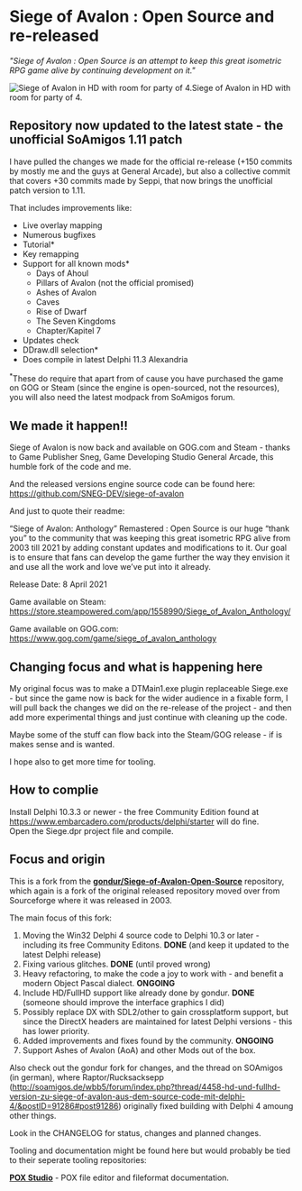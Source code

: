 ﻿# Siege of Avalon : Open Source and re-released #

_"Siege of Avalon : Open Source is an attempt to keep this great isometric RPG game alive by continuing development on it."_

![Siege of Avalon in HD with room for party of 4.](SoAOS_HD.png)Siege of Avalon in HD with room for party of 4.

## Repository now updated to the latest state - the unofficial SoAmigos 1.11 patch ##

I have pulled the changes we made for the official re-release (+150 commits by mostly me and the guys at General Arcade), but also a collective commit that covers +30 commits made by Seppi, that now brings the unofficial patch version to 1.11.

That includes improvements like:
- Live overlay mapping
- Numerous bugfixes
- Tutorial\*
- Key remapping
- Support for all known mods\*
    - Days of Ahoul
    - Pillars of Avalon (not the official promised)
    - Ashes of Avalon
    - Caves
    - Rise of Dwarf
    - The Seven Kingdoms
    - Chapter/Kapitel 7
- Updates check
- DDraw.dll selection\*
- Does compile in latest Delphi 11.3 Alexandria

<sup>*</sup>These do require that apart from of cause you have purchased the game on GOG or Steam (since the engine is open-sourced, not the resources), you will also need the latest modpack from SoAmigos forum.

## We made it happen!! ##

Siege of Avalon is now back and available on GOG.com and Steam - thanks to Game Publisher Sneg, Game Developing Studio General Arcade, this humble fork of the code and me.

And the released versions engine source code can be found here: https://github.com/SNEG-DEV/siege-of-avalon

And just to quote their readme:

“Siege of Avalon: Anthology” Remastered : Open Source is our huge “thank you” to the community that was keeping this great isometric RPG alive from 2003 till 2021 by adding constant updates and modifications to it. Our goal is to ensure that fans can develop the game further the way they envision it and use all the work and love we’ve put into it already.

Release Date: 8 April 2021

Game available on Steam: https://store.steampowered.com/app/1558990/Siege_of_Avalon_Anthology/

Game available on GOG.com: https://www.gog.com/game/siege_of_avalon_anthology

## Changing focus and what is happening here ##

My original focus was to make a DTMain1.exe plugin replaceable Siege.exe - but since the game now is back for the wider audience in a fixable form, I will pull back the changes we did on the re-release of the project - and then add more experimental things and just continue with cleaning up the code.

Maybe some of the stuff can flow back into the Steam/GOG release - if is makes sense and is wanted.

I hope also to get more time for tooling.

## How to complie ##
Install Delphi 10.3.3 or newer - the free Community Edition found at https://www.embarcadero.com/products/delphi/starter will do fine.  
Open the Siege.dpr project file and compile.

## Focus and origin ##

This is a fork from the [**gondur/Siege-of-Avalon-Open-Source**](https://github.com/gondur/Siege-of-Avalon-Open-Source) repository, which again is a fork of the original released repository moved over from Sourceforge where it was released in 2003.

The main focus of this fork: 

1. Moving the Win32 Delphi 4 source code to Delphi 10.3 or later - including its free Community Editons. **DONE** (and keep it updated to the latest Delphi release)
2. Fixing various glitches. **DONE** (until proved wrong)
3. Heavy refactoring, to make the code a joy to work with - and benefit a modern Object Pascal dialect. **ONGOING**
4. Include HD/FullHD support like already done by gondur. **DONE** (someone should improve the interface graphics I did)
5. Possibly replace DX with SDL2/other to gain crossplatform support, but since the DirectX headers are maintained for latest Delphi versions - this has lower priority.
6. Added improvements and fixes found by the community. **ONGOING**
7. Support Ashes of Avalon (AoA) and other Mods out of the box.

Also check out the gondur fork for changes, and the thread on SOAmigos (in german), where Raptor/Rucksacksepp (http://soamigos.de/wbb5/forum/index.php?thread/4458-hd-und-fullhd-version-zu-siege-of-avalon-aus-dem-source-code-mit-delphi-4/&postID=91286#post91286) originally fixed building with Delphi 4 amoung other things.

Look in the CHANGELOG for status, changes and planned changes.

Tooling and documentation might be found here but would probably be tied to their seperate tooling repositories:

[**POX Studio**](https://github.com/SteveNew/POXStudio) - POX file editor and fileformat documentation.
